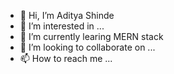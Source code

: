 - 👋 Hi, I’m Aditya Shinde
- 👀 I’m interested in ...
- 🌱 I’m currently learing MERN stack
- 💞️ I’m looking to collaborate on ...
- 📫 How to reach me ...

<!---
aadityas201/aadityas201 is a ✨ special ✨ repository because its `README.md` (this file) appears on your GitHub profile.
You can click the Preview link to take a look at your changes.
--->
